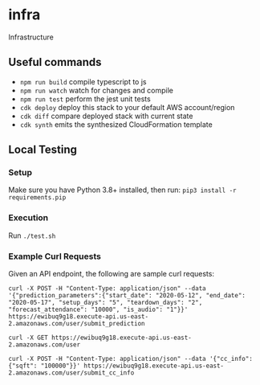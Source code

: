 # infra

Infrastructure

## Useful commands

 * `npm run build`   compile typescript to js
 * `npm run watch`   watch for changes and compile
 * `npm run test`    perform the jest unit tests
 * `cdk deploy`      deploy this stack to your default AWS account/region
 * `cdk diff`        compare deployed stack with current state
 * `cdk synth`       emits the synthesized CloudFormation template

## Local Testing

### Setup

Make sure you have Python 3.8+ installed, then run: `pip3 install -r requirements.pip`

### Execution

Run `./test.sh`

### Example Curl Requests

Given an API endpoint, the following are sample curl requests:

```
curl -X POST -H "Content-Type: application/json" --data '{"prediction_parameters":{"start_date": "2020-05-12", "end_date": "2020-05-17", "setup_days": "5", "teardown_days": "2", "forecast_attendance": "10000", "is_audio": "1"}}' https://ewibuq9g18.execute-api.us-east-2.amazonaws.com/user/submit_prediction

curl -X GET https://ewibuq9g18.execute-api.us-east-2.amazonaws.com/user

curl -X POST -H "Content-Type: application/json" --data '{"cc_info":{"sqft": "100000"}}' https://ewibuq9g18.execute-api.us-east-2.amazonaws.com/user/submit_cc_info
```
